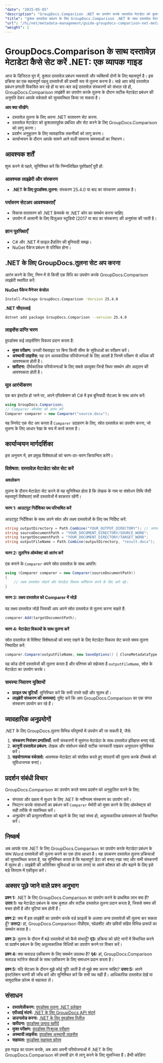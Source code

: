 ```yaml
---
"date": "2025-05-05"
"description": "GroupDocs.Comparison .NET का उपयोग करके दस्तावेज़ मेटाडेटा को कुशलतापूर्वक प्रबंधित करना सीखें। यह गाइड सेटअप, कार्यान्वयन और अनुकूलन तकनीकों को कवर करता है।"
"title": "कुशल दस्तावेज़ प्रबंधन के लिए GroupDocs.Comparison .NET के साथ दस्तावेज़ मेटाडेटा कैसे सेट करें"
"url": "/hi/net/metadata-management/guide-groupdocs-comparison-net-metadata-setting/"
"weight": 1
---
```


# GroupDocs.Comparison के साथ दस्तावेज़ मेटाडेटा कैसे सेट करें .NET: एक व्यापक गाइड

आज के डिजिटल युग में, कुशल दस्तावेज़ प्रबंधन व्यवसायों और व्यक्तियों दोनों के लिए महत्वपूर्ण है। इस प्रक्रिया का एक महत्वपूर्ण पहलू दस्तावेजों की प्रभावी रूप से तुलना करना है। चाहे आप कोई दस्तावेज़ प्रबंधन प्रणाली विकसित कर रहे हों या बार-बार कई दस्तावेज़ संस्करणों को संभाल रहे हों, GroupDocs.Comparison लाइब्रेरी का उपयोग करके तुलना के दौरान सटीक मेटाडेटा प्रबंधन की अनुमति देकर आपके वर्कफ़्लो को सुव्यवस्थित किया जा सकता है।

**आप क्या सीखेंगे:**
- दस्तावेज़ तुलना के लिए अपना .NET वातावरण सेट करना.
- दस्तावेज़ मेटाडेटा को कुशलतापूर्वक प्रबंधित और सेट करने के लिए GroupDocs.Comparison को लागू करना।
- प्रदर्शन अनुकूलन के लिए व्यावहारिक तकनीकों को लागू करना।
- कार्यान्वयन के दौरान आपके सामने आने वाली सामान्य समस्याओं का निवारण।

## आवश्यक शर्तें

शुरू करने से पहले, सुनिश्चित करें कि निम्नलिखित पूर्वापेक्षाएँ पूरी हों:

### आवश्यक लाइब्रेरी और संस्करण
- **.NET के लिए ग्रुपडॉक्स.तुलना:** संस्करण 25.4.0 या बाद का संस्करण आवश्यक है।

### पर्यावरण सेटअप आवश्यकताएँ
- विकास वातावरण को .NET फ्रेमवर्क या .NET कोर का समर्थन करना चाहिए.
- उपयोग में आसानी के लिए विज़ुअल स्टूडियो (2017 या बाद का संस्करण) की अनुशंसा की जाती है।

### ज्ञान पूर्वापेक्षाएँ
- C# और .NET में फ़ाइल हैंडलिंग की बुनियादी समझ।
- NuGet पैकेज प्रबंधन से परिचित होना।

## .NET के लिए GroupDocs.तुलना सेट अप करना

आरंभ करने के लिए, निम्न में से किसी एक विधि का उपयोग करके GroupDocs.Comparison लाइब्रेरी स्थापित करें:

**NuGet पैकेज मैनेजर कंसोल**
```bash
Install-Package GroupDocs.Comparison -Version 25.4.0
```

**.NET सीएलआई**
```bash
dotnet add package GroupDocs.Comparison --version 25.4.0
```

### लाइसेंस प्राप्ति चरण

ग्रुपडॉक्स कई लाइसेंसिंग विकल्प प्रदान करता है:
- **मुफ्त परीक्षण:** उनकी वेबसाइट पर बिना किसी सीमा के सुविधाओं का परीक्षण करें।
- **अस्थायी लाइसेंस:** यह उन अल्पकालिक परियोजनाओं के लिए आदर्श है जिनमें परीक्षण से अधिक की आवश्यकता होती है।
- **खरीदना:** दीर्घकालिक परियोजनाओं के लिए सबसे उपयुक्त जिन्हें स्थिर समर्थन और अद्यतन की आवश्यकता होती है।

### मूल आरंभीकरण

एक बार इंस्टॉल हो जाने पर, अपने एप्लिकेशन को C# में इस बुनियादी सेटअप के साथ आरंभ करें:
```csharp
using GroupDocs.Comparison;
// Comparer ऑब्जेक्ट को आरंभ करें
Comparer comparer = new Comparer("source.docx");
```
यह स्निपेट एक सेट अप करता है `Comparer` उदाहरण के लिए, स्रोत दस्तावेज़ का उपयोग करना, जो तुलना के लिए आधार रेखा के रूप में कार्य करता है।

## कार्यान्वयन मार्गदर्शिका

इस अनुभाग में, हम प्रमुख विशेषताओं को चरण-दर-चरण क्रियान्वित करेंगे।

### विशेषता: दस्तावेज़ मेटाडेटा स्रोत सेट करें

#### अवलोकन
तुलना के दौरान मेटाडेटा सेट करने से यह सुनिश्चित होता है कि लेखक के नाम या संशोधन तिथि जैसी महत्वपूर्ण विशेषताएं सभी दस्तावेजों में बरकरार रहेंगी।

#### चरण 1: आउटपुट निर्देशिका पथ परिभाषित करें
आउटपुट निर्देशिका के साथ अपने स्रोत और लक्ष्य दस्तावेज़ों के लिए पथ निर्दिष्ट करें:
```csharp
string outputDirectory = Path.Combine("YOUR_OUTPUT_DIRECTORY"); // आपका वास्तविक मार्ग यहाँ है
string sourceDocumentPath = "YOUR_DOCUMENT_DIRECTORY/SOURCE_WORD";
string targetDocumentPath = "YOUR_DOCUMENT_DIRECTORY/TARGET_WORD";
string outputFileName = Path.Combine(outputDirectory, "result.docx");
```

#### चरण 2: तुलनित्र ऑब्जेक्ट को आरंभ करें
एक बनाने के `Comparer` अपने स्रोत दस्तावेज़ के साथ आपत्ति:
```csharp
using (Comparer comparer = new Comparer(sourceDocumentPath))
{
    // लक्ष्य दस्तावेज़ जोड़ने और मेटाडेटा विकल्प कॉन्फ़िगर करने के लिए आगे बढ़ें।
}
```

#### चरण 3: लक्ष्य दस्तावेज़ को Comparer में जोड़ें
वह लक्ष्य दस्तावेज़ जोड़ें जिसकी आप अपने स्रोत दस्तावेज़ से तुलना करना चाहते हैं:
```csharp
comparer.Add(targetDocumentPath);
```

#### चरण 4: मेटाडेटा विकल्पों के साथ तुलना करें
स्रोत दस्तावेज़ से विशिष्ट विशेषताओं को बनाए रखने के लिए मेटाडेटा विकल्प सेट करते समय तुलना निष्पादित करें:
```csharp
comparer.Compare(outputFileName, new SaveOptions() { CloneMetadataType = MetadataType.Source });
```
यह कोड दोनों दस्तावेजों की तुलना करता है और परिणाम को सहेजता है `outputFileName`, स्रोत के मेटाडेटा का उपयोग करके।

### समस्या निवारण युक्तियों
- **फ़ाइल पथ त्रुटियाँ:** सुनिश्चित करें कि सभी रास्ते सही और सुलभ हों।
- **लाइब्रेरी संस्करण की समस्याएं:** पुष्टि करें कि आप GroupDocs.Comparison का एक संगत संस्करण उपयोग कर रहे हैं।

## व्यावहारिक अनुप्रयोगों

.NET के लिए GroupDocs.तुलना विभिन्न परिदृश्यों में उपयोग की जा सकती है, जैसे:
1. **संस्करण नियंत्रण प्रणालियाँ:** सभी संस्करणों में सुसंगत मेटाडेटा के साथ दस्तावेज़ इतिहास बनाए रखें.
2. **कानूनी दस्तावेज़ प्रबंधन:** लेखक और संशोधन संबंधी सटीक जानकारी रखकर अनुपालन सुनिश्चित करें।
3. **सहयोगात्मक वर्कफ़्लो:** आवश्यक मेटाडेटा को संरक्षित करते हुए संपादनों की तुलना करके टीमवर्क को सुविधाजनक बनाएं।

## प्रदर्शन संबंधी विचार

GroupDocs.Comparison का उपयोग करते समय प्रदर्शन को अनुकूलित करने के लिए:
- संगतता और दक्षता में सुधार के लिए .NET के नवीनतम संस्करण का उपयोग करें।
- निपटान करके संसाधनों का प्रबंधन करें `Comparer` मेमोरी को मुक्त करने के लिए ऑब्जेक्ट्स को सही तरीके से व्यवस्थित करें।
- अनुप्रयोग की प्रत्युत्तरशीलता को बढ़ाने के लिए जहां संभव हो, अतुल्यकालिक प्रसंस्करण को क्रियान्वित करें।

## निष्कर्ष

अब आपके पास .NET के लिए GroupDocs.Comparison का उपयोग करके मेटाडेटा प्रबंधन के साथ Word दस्तावेज़ों की तुलना करने का एक ठोस आधार है। यह उपकरण दस्तावेज़ तुलना प्रक्रियाओं को सुव्यवस्थित करता है, यह सुनिश्चित करता है कि महत्वपूर्ण डेटा को बनाए रखा जाए और सभी संस्करणों में सुलभ हो। लाइब्रेरी की अतिरिक्त सुविधाओं का पता लगाएं या अपने कौशल को और बढ़ाने के लिए इसे बड़े सिस्टम में एकीकृत करें।

## अक्सर पूछे जाने वाले प्रश्न अनुभाग

**प्रश्न 1:** .NET के लिए GroupDocs.Comparison का उपयोग करने के प्राथमिक लाभ क्या हैं?
**उत्तर:1:** यह मेटाडेटा प्रबंधन के साथ कुशल और सटीक दस्तावेज़ तुलना प्रदान करता है, जिससे समय की बचत होती है और त्रुटियां कम होती हैं।

**प्रश्न 2:** क्या मैं इस लाइब्रेरी का उपयोग करके वर्ड फ़ाइलों के अलावा अन्य दस्तावेज़ों की तुलना कर सकता हूँ?
**उत्तर2:** हां, GroupDocs.Comparison पीडीएफ, स्प्रेडशीट और छवियों सहित विभिन्न प्रारूपों का समर्थन करता है।

**प्रश्न 3:** तुलना के दौरान मैं बड़े दस्तावेज़ों को कैसे संभालूँ?
**ए3:** प्रक्रिया को छोटे भागों में विभाजित करने या प्रदर्शन प्रबंधन के लिए अतुल्यकालिक विधियों का उपयोग करने पर विचार करें।

**प्रश्न 4:** क्या क्लाउड एकीकरण के लिए समर्थन उपलब्ध है?
**ए4:** हां, GroupDocs.Comparison क्लाउड स्टोरेज सेवाओं के साथ एकीकरण के लिए समाधान प्रदान करता है।

**प्रश्न 5:** यदि सेटअप के दौरान मुझे कोई त्रुटि आती है तो मुझे क्या करना चाहिए?
**उत्तर:5:** अपने इंस्टॉलेशन चरणों की जाँच करें और सुनिश्चित करें कि सभी पथ सही हैं। आधिकारिक दस्तावेज़ देखें या सामुदायिक फ़ोरम से सहायता लें।

## संसाधन
- **दस्तावेज़ीकरण:** [ग्रुपडॉक्स तुलना .NET प्रलेखन](https://docs.groupdocs.com/comparison/net/)
- **एपीआई संदर्भ:** [.NET के लिए GroupDocs API संदर्भ](https://reference.groupdocs.com/comparison/net/)
- **डाउनलोड करना:** [.NET के लिए ग्रुपडॉक्स रिलीज़](https://releases.groupdocs.com/comparison/net/)
- **खरीदना:** [ग्रुपडॉक्स उत्पाद खरीदें](https://purchase.groupdocs.com/buy)
- **मुफ्त परीक्षण:** [ग्रुपडॉक्स निःशुल्क परीक्षण](https://releases.groupdocs.com/comparison/net/)
- **अस्थायी लाइसेंस:** [ग्रुपडॉक्स अस्थायी लाइसेंस](https://purchase.groupdocs.com/temporary-license/)
- **सहायता:** [ग्रुपडॉक्स सहायता फ़ोरम](https://forum.groupdocs.com/c/comparison/)

इस गाइड का पालन करके, अब आप अपनी परियोजनाओं में .NET के लिए GroupDocs.Comparison को प्रभावी ढंग से लागू करने के लिए सुसज्जित हैं। हैप्पी कोडिंग!